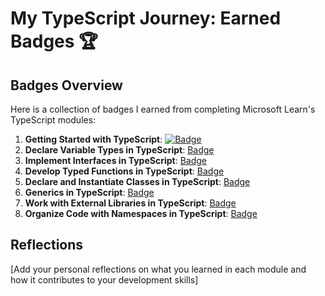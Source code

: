 # My TypeScript Journey: Earned Badges 🏆

## Badges Overview

Here is a collection of badges I earned from completing Microsoft Learn's TypeScript modules:

1. **Getting Started with TypeScript**: [![Badge](https://learn.microsoft.com/training/achievements/typescript/build-javascript-applications-typescript.svg)](https://learn.microsoft.com/api/achievements/share/en-us/mrrobot911-1476/7EWQF9UZ?sharingId=EA2722C5A2E96C81)
2. **Declare Variable Types in TypeScript**: [Badge](https://learn.microsoft.com/api/achievements/share/en-us/mrrobot911-1476/N7CAU4HF?sharingId=EA2722C5A2E96C81)
3. **Implement Interfaces in TypeScript**: [Badge](https://learn.microsoft.com/api/achievements/share/en-us/mrrobot911-1476/PT7JQW74?sharingId=EA2722C5A2E96C81)
4. **Develop Typed Functions in TypeScript**: [Badge](https://learn.microsoft.com/api/achievements/share/en-us/mrrobot911-1476/AQWBKU37?sharingId=EA2722C5A2E96C81)
5. **Declare and Instantiate Classes in TypeScript**: [Badge](https://learn.microsoft.com/api/achievements/share/en-us/mrrobot911-1476/K5V993QB?sharingId=EA2722C5A2E96C81)
6. **Generics in TypeScript**: [Badge](https://learn.microsoft.com/api/achievements/share/en-us/mrrobot911-1476/24XTLYDV?sharingId=EA2722C5A2E96C81)
7. **Work with External Libraries in TypeScript**: [Badge](https://learn.microsoft.com/api/achievements/share/en-us/mrrobot911-1476/CWTR2T29?sharingId=EA2722C5A2E96C81)
8. **Organize Code with Namespaces in TypeScript**: [Badge](https://learn.microsoft.com/api/achievements/share/en-us/mrrobot911-1476/AQWBG4Z7?sharingId=EA2722C5A2E96C81)

## Reflections

[Add your personal reflections on what you learned in each module and how it contributes to your development skills]
